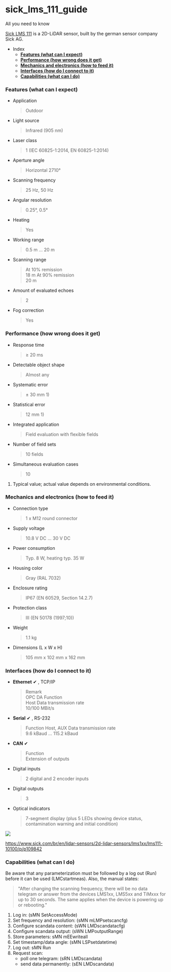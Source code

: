 # sick_lms_111_guide
All you need to know

[Sick LMS 111](https://www.sick.com/br/en/lidar-sensors/2d-lidar-sensors/lms1xx/lms111-10100/p/p109842) is a 2D-LiDAR sensor, built by the german sensor company Sick AG. 

- Index
    + [****Features (what can I expect)****](#features-what-can-i-expect)
    + [****Performance (how wrong does it get)****](#performance-how-wrong-does-it-get)
    + [****Mechanics and electronics (how to feed it)****](#mechanics-and-electronics-how-to-feed-it)
    + [****Interfaces (how do I connect to it)****](#interfaces-how-do-i-connect-to-it)
    + [****Capabilities (what can I do)****](#capabilities-what-can-i-do)



<!-- TODO: add dropdown, turn this into HTML github page -->
### Features (what can I expect)

- Application
	> Outdoor

- Light source	
    > Infrared (905 nm)

- Laser class	
    >1 (IEC 60825-1:2014, EN 60825-1:2014)

- Aperture angle	
    > Horizontal	2710°
    
- Scanning frequency	
    > 25 Hz, 50 Hz

- Angular resolution	
    > 0.25°, 0.5°

- Heating	
    > Yes

- Working range	
    > 0.5 m ... 20 m

- Scanning range	
    > At 10% remission	
    >    18 m
    > At 90% remission	
    >    20 m

- Amount of evaluated echoes
    > 2

- Fog correction
    > Yes

### Performance (how wrong does it get)
- Response time	
    > ≥ 20 ms

- Detectable object shape	
    > Almost any

- Systematic error	
    > ± 30 mm 1)

- Statistical error	
    > 12 mm 1)

- Integrated application	
    > Field evaluation with flexible fields

- Number of field sets	
    > 10 fields

- Simultaneous evaluation cases	
    > 10

1) Typical value; actual value depends on environmental conditions.

### Mechanics and electronics (how to feed it)
- Connection type
    > 1 x M12 round connector

- Supply voltage   
    > 10.8 V DC ... 30 V DC

- Power consumption	
    > Typ. 8 W, heating typ. 35 W

- Housing color	
    > Gray (RAL 7032)

- Enclosure rating	
    > IP67 (EN 60529, Section 14.2.7)

- Protection class	
    > III (EN 50178 (1997;10))

- Weight	
    > 1.1 kg

- Dimensions (L x W x H)	
    > 105 mm x 102 mm x 162 mm

### Interfaces (how do I connect to it)


- **Ethernet**	✔ , TCP/IP
    > Remark	
    >     OPC DA
    > Function	
    >     Host
    > Data transmission rate	
    >     10/100 MBit/s

- **Serial**	✔ , RS-232
    > Function	Host, AUX
    > Data transmission rate	
    >    9.6 kBaud ... 115.2 kBaud

- **CAN**	✔
    > Function	
    >     Extension of outputs


- Digital inputs	
    > 2 digital and 2 encoder inputs

- Digital outputs	
    > 3

- Optical indicators	
    > 7-segment display (plus 5 LEDs showing device status, contamination warning and initial condition)

![](https://cdn.sick.com/media/ZOOM/5/95/195/IM0039195.png)

https://www.sick.com/br/en/lidar-sensors/2d-lidar-sensors/lms1xx/lms111-10100/p/p109842

### Capabilities (what can I do)
Be aware that any parameterization must be followed by a log out (Run) before it can be used (LMCstartmeas). Also, the manual states:

> "After changing the scanning frequency, there will be no data telegram or answer from the devices LMS1xx, LMS5xx and TiMxxx for up to 30 seconds. The same applies when the device is powering up or rebooting."

1. Log in:                       (sMN SetAccessMode)
2. Set frequency and resolution: (sMN mLMPsetscancfg)
3. Configure scandata content:   (sWN LMDscandatacfg)
4. Configure scandata output:    (sWN LMPoutputRange)
5. Store parameters: sMN mEEwriteall
6. Set timestamp/data angle:     (sMN LSPsetdatetime)
7. Log out: sMN Run 
8. Request scan:
    - poll one telegram:         (sRN LMDscandata)
    - send data permanently:     (sEN LMDscandata)



